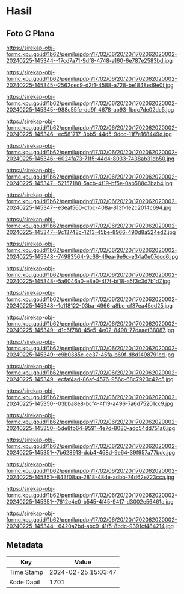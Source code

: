 # Hasil

## Foto C Plano

https://sirekap-obj-formc.kpu.go.id/1b62/pemilu/pdpr/17/02/06/20/20/1702062020002-20240225-145344--17cd7a71-9df8-4748-a160-6e787e2583bd.jpg

https://sirekap-obj-formc.kpu.go.id/1b62/pemilu/pdpr/17/02/06/20/20/1702062020002-20240225-145345--2562cec9-d2f1-4588-a728-be1848ed9e0f.jpg

https://sirekap-obj-formc.kpu.go.id/1b62/pemilu/pdpr/17/02/06/20/20/1702062020002-20240225-145345--988c55fe-dd9f-4678-ab93-fbdc7de02dc5.jpg

https://sirekap-obj-formc.kpu.go.id/1b62/pemilu/pdpr/17/02/06/20/20/1702062020002-20240225-145346--ec581717-3bb5-44d5-9dcc-11f7e168449d.jpg

https://sirekap-obj-formc.kpu.go.id/1b62/pemilu/pdpr/17/02/06/20/20/1702062020002-20240225-145346--6024fa73-71f5-44d4-8033-7438ab31db50.jpg

https://sirekap-obj-formc.kpu.go.id/1b62/pemilu/pdpr/17/02/06/20/20/1702062020002-20240225-145347--52157188-5acb-4f19-bf5e-0ab588c3bab4.jpg

https://sirekap-obj-formc.kpu.go.id/1b62/pemilu/pdpr/17/02/06/20/20/1702062020002-20240225-145347--e3eaf560-c1bc-408a-813f-1e2c2014c694.jpg

https://sirekap-obj-formc.kpu.go.id/1b62/pemilu/pdpr/17/02/06/20/20/1702062020002-20240225-145347--9c13748c-1213-45be-8966-490d8a524ed2.jpg

https://sirekap-obj-formc.kpu.go.id/1b62/pemilu/pdpr/17/02/06/20/20/1702062020002-20240225-145348--74983564-9c66-49ea-9e9c-e34a0e07dcd6.jpg

https://sirekap-obj-formc.kpu.go.id/1b62/pemilu/pdpr/17/02/06/20/20/1702062020002-20240225-145348--5a6046a0-e8e0-4f7f-bf18-a5f3c3d7b1d7.jpg

https://sirekap-obj-formc.kpu.go.id/1b62/pemilu/pdpr/17/02/06/20/20/1702062020002-20240225-145348--1c118122-03ba-4966-a8bc-cf37ea45ed25.jpg

https://sirekap-obj-formc.kpu.go.id/1b62/pemilu/pdpr/17/02/06/20/20/1702062020002-20240225-145349--d1c6f788-45e5-4e02-8498-77daaef38087.jpg

https://sirekap-obj-formc.kpu.go.id/1b62/pemilu/pdpr/17/02/06/20/20/1702062020002-20240225-145349--c9b0385c-ee37-45fa-b69f-d8d1498791cd.jpg

https://sirekap-obj-formc.kpu.go.id/1b62/pemilu/pdpr/17/02/06/20/20/1702062020002-20240225-145349--ecfaf4ad-86af-4576-956c-68c7923c42c5.jpg

https://sirekap-obj-formc.kpu.go.id/1b62/pemilu/pdpr/17/02/06/20/20/1702062020002-20240225-145350--03bba8e8-bcf4-4f19-a496-7a6d75201cc9.jpg

https://sirekap-obj-formc.kpu.go.id/1b62/pemilu/pdpr/17/02/06/20/20/1702062020002-20240225-145350--5de8fb64-9591-4e7d-8080-adc54dd751a6.jpg

https://sirekap-obj-formc.kpu.go.id/1b62/pemilu/pdpr/17/02/06/20/20/1702062020002-20240225-145351--7b628913-dcb4-468d-9e64-39f957a77bdc.jpg

https://sirekap-obj-formc.kpu.go.id/1b62/pemilu/pdpr/17/02/06/20/20/1702062020002-20240225-145351--843f08aa-2818-48de-adbb-74d62e723cca.jpg

https://sirekap-obj-formc.kpu.go.id/1b62/pemilu/pdpr/17/02/06/20/20/1702062020002-20240225-145351--7612e4e0-b545-4f45-9417-d3002e56461c.jpg

https://sirekap-obj-formc.kpu.go.id/1b62/pemilu/pdpr/17/02/06/20/20/1702062020002-20240225-145344--6420a2bd-abc9-41f5-8bdc-9391cf484214.jpg


## Metadata

| Key        | Value               |
| ---------- | ------------------- |
| Time Stamp | 2024-02-25 15:03:47 |
| Kode Dapil | 1701                |



